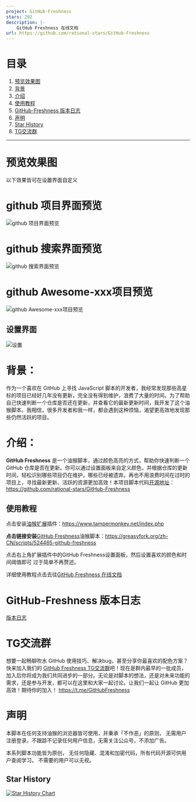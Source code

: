 ```yaml
---
project: GitHub-Freshness
stars: 292
description: |-
    GitHub Freshness 在线文档
url: https://github.com/rational-stars/GitHub-Freshness
---
```


# 目录

1. [预览效果图](#预览效果图)
2. [背景](#背景)
3. [介绍](#介绍)
4. [使用教程](#使用教程)
5. [GitHub-Freshness 版本日志](#github-freshness-版本日志)
6. [声明](#声明)
7. [Star History](#star-history)
8. [TG交流群](#tg交流群)

---
# 预览效果图
以下效果皆可在设置界面自定义 
# github 项目界面预览
![github 项目界面预览](./docs/img/project.png)

# github 搜索界面预览
![github 搜索界面预览](./docs/img/serch.png)

# github Awesome-xxx项目预览
![github Awesome-xxx项目预览](./docs/img/awesome-xxx.png)

## 设置界面
![设置](./docs/img/setting.png)
# **背景：**

作为一个喜欢在 GitHub 上寻找 JavaScript 脚本的开发者，我经常发现那些高星标的项目已经好几年没有更新，完全没有得到维护，浪费了大量的时间。为了帮助自己快速判断一个仓库是否还在更新，并查看它的最新更新时间，我开发了这个油猴脚本。我相信，很多开发者和我一样，都会遇到这种烦恼，渴望更高效地发现那些仍然活跃的项目。

# **介绍：**

**GitHub Freshness** 是一个油猴脚本，通过颜色高亮的方式，帮助你快速判断一个 GitHub 仓库是否在更新。你可以通过设置面板来自定义颜色，并根据仓库的更新时间，轻松识别哪些项目仍在维护，哪些已经被遗弃。再也不用浪费时间在过时的项目上，寻找最新更新、活跃的资源更加高效！本项目脚本代码[开源地址](https://github.com/rational-stars/GitHub-Freshness)：https://github.com/rational-stars/GitHub-Freshness

## 使用教程

点击安装[油猴扩展](https://www.tampermonkey.net/index.php)插件：https://www.tampermonkey.net/index.php

**点击链接安装**[GitHub Freshness](https://greasyfork.org/zh-CN/scripts/524465-github-freshness)油猴脚本：https://greasyfork.org/zh-CN/scripts/524465-github-freshness

点击右上角扩展插件中的GitHub Freshness设置面板，然后设置喜欢的颜色和时间阈值即可 过于简单不再赘述。

详细使用教程点击去往[GitHub Freshness 在线文档](https://docs.rational-stars.top/)

# GitHub-Freshness 版本日志
[版本日志](/docs/version-log.md)

# TG交流群

想要一起畅聊吹水 GitHub 使用技巧、解决bug，甚至分享你最喜欢的配色方案？快来加入我们的 [GitHub Freshness TG交流群](https://t.me/GitHubFreshness)吧！现在是群内最早的一批成员，加入后你将成为我们共同进步的一部分。无论是对脚本的想法，还是对未来功能的需求，还是参与开发，都可以在这里和大家一起讨论。让我们一起让 GitHub 更加高效！期待你的加入！
https://t.me/GitHubFreshness

# 声明

本脚本在任何支持油猴的浏览器皆可使用，并秉承「不作恶」的原则， 无需用户注册登录，不跟踪不记录任何用户信息，无需关注公众号，不添加广告。

本系列脚本功能皆为原创， 无任何隐藏、混淆和加密代码，所有代码开源可供用户查阅学习。 不需要的用户可以无视。 

## Star History

[![Star History Chart](https://api.star-history.com/svg?repos=rational-stars/GitHub-Freshness&type=Date)](https://star-history.com/#rational-stars/GitHub-Freshness&Date)
